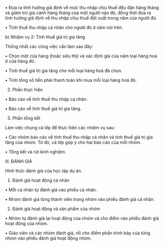 • Đưa ra tính hướng giả định về mức thu nhập chịu thuế đều đặn hàng tháng và giảm trừ gia cảnh hàng tháng của một người nào đó, đồng thời đưa ra tính hướng giả định về thu nhập chịu thuế đột xuất trong năm của người đó.

• Tính thuế thu nhập cá nhân cho người đó ở năm nói trên.

b) Nhiệm vụ 2: Tính thuế giá trị gia tăng

Thống nhất các công việc cần làm sau đây:

• Chọn một cửa hàng (hoặc siêu thị) và xác định giá của năm loại hàng hoá ở cửa hàng đó.

• Tính thuế giá trị gia tăng cho mỗi loại hàng hoá đã chọn.

• Tính tổng số tiền phải thanh toán khi mua mỗi loại hàng hoá đó.

2. Phần thực hiện

• Báo cáo về tính thuế thu nhập cá nhân.

• Báo cáo về tính thuế giá trị gia tăng.

3. Phần tổng kết

Làm việc chung cả lớp để thực hiện các nhiệm vụ sau:

• Các nhóm báo cáo về tính thuế thu nhập cá nhân và tính thuế giá trị gia tăng của nhóm. Từ đó, cả lớp góp ý cho hai báo cáo của mỗi nhóm.

• Tổng kết và rút kinh nghiệm.

III. ĐÁNH GIÁ

Hình thức đánh giá của học tập dự án.

1. Đánh giá hoạt động cá nhân

• Mỗi cá nhân tự đánh giá vào phiếu cá nhân.

• Nhóm đánh giá từng thành viên trong nhóm vào phiếu đánh giá cá nhân.

2. Đánh giá hoạt động và sản phẩm của nhóm

• Nhóm tự đánh giá lại hoạt động của nhóm và cho điểm vào phiếu đánh giá hoạt động của nhóm.

• Giáo viên và các nhóm đánh giá, rồi cho điểm phần trình bày của từng nhóm vào phiếu đánh giá hoạt động nhóm.